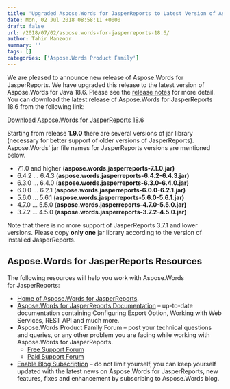 ```yaml
---
title: 'Upgraded Aspose.Words for JasperReports to Latest Version of Aspose.Words for Java 18.6'
date: Mon, 02 Jul 2018 08:58:11 +0000
draft: false
url: /2018/07/02/aspose.words-for-jasperreports-18.6/
author: Tahir Manzoor
summary: ''
tags: []
categories: ['Aspose.Words Product Family']
---
```


We are pleased to announce new release of Aspose.Words for JasperReports. We have upgraded this release to the latest version of Aspose.Words for Java 18.6. Please see the [release notes][1] for more detail. You can download the latest release of Aspose.Words for JasperReports 18.6 from the following link:

[Download Aspose.Words for JasperReports 18.6][2]

Starting from release **1.9.0** there are several versions of jar library (necessary for better support of older versions of JasperReports). Aspose.Words' jar file names for JasperReports versions are mentioned below. 

*   7.1.0 and higher (**aspose.words.jasperreports-7.1.0.jar)**
*   6.4.2 ... 6.4.3 (**aspose.words.jasperreports-6.4.2-6.4.3.jar)**
*   6.3.0 ... 6.4.0 (**aspose.words.jasperreports-6.3.0-6.4.0.jar)**
*   6.0.0 ... 6.2.1 (**aspose.words.jasperreports-6.0.0-6.2.1.jar)**
*   5.6.0 ... 5.6.1 (**aspose.words.jasperreports-5.6.0-5.6.1.jar)**
*   4.7.0 ... 5.5.0 (**aspose.words.jasperreports-4.7.0-5.5.0.jar)**
*   3.7.2 ... 4.5.0 (**aspose.words.jasperreports-3.7.2-4.5.0.jar)**

Note that there is no more support of JasperReports 3.7.1 and lower versions. Please copy **only one** jar library according to the version of installed JasperReports.

## Aspose.Words for JasperReports Resources

The following resources will help you work with Aspose.Words for JasperReports:

*   [Home of Aspose.Words for JasperReports][3].
*   [Aspose.Words for JasperReports Documentation][4] – up-to-date documentation containing Configuring Export Option, Working with Web Services, REST API and much more.
*   Aspose.Words Product Family Forum – post your technical questions and queries, or any other problem you are facing while working with Aspose.Words for JasperReports.
    *   [Free Support Forum][5]
    *   [Paid Support Forum][6]
*   [Enable Blog Subscription][7] – do not limit yourself, you can keep yourself updated with the latest news on Aspose.Words for JasperReports, new features, fixes and enhancement by subscribing to Aspose.Words blog.



[1]: https://docs.aspose.com/display/wordsjasperreports/Aspose.Words+for+JasperReports+18.6+Release+Notes
[2]: https://downloads.aspose.com/words/jasperreports/new-releases/aspose.words-for-jasperreports-18.6/
[3]: https://products.aspose.com/words/jasperreports
[4]: https://docs.aspose.com/display/wordsjasperreports/Home
[5]: https://forum.aspose.com/c/words
[6]: https://helpdesk.aspose.com/
[7]: https://blog.aspose.com/category/aspose-products/aspose-words-product-family/




